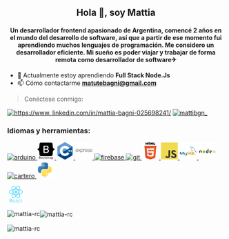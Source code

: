 <h2 align="center">Hola 👋, soy Mattia</h2>
<h4 align="center">Un desarrollador frontend apasionado de Argentina, comencé 2 años en el mundo del desarrollo de software, así que a partir de ese momento fui aprendiendo muchos lenguajes de programación. Me considero un desarrollador eficiente. Mi sueño es poder viajar y trabajar de forma remota como desarrollador de software✈</h4>

 - 🌱 Actualmente estoy aprendiendo **Full Stack Node.Js** 
 - 📫 Cómo contactarme **matutebagni@gmail.com** 

>Conéctese conmigo:

<a href="https://linkedin.com/in/https://www.linkedin.com/in/mattia-bagni-025698241/" target="blank"><img align="center" src="https://raw.githubusercontent.com/rahuldkjain/github-profile-readme-generator/master/src/images/icons/Social/linked-in-alt.svg" alt="https://www. linkedin.com/in/mattia-bagni-025698241/" height="30" width="40" /></a> <a href="https://instagram.com/mattibgn_" target="blank"><img align="center" src="https://raw.githubusercontent.com/rahuldkjain/github-profile-readme-generator/master/src/images/icons/Social/instagram
.svg" alt="mattibgn_" height="30" width="40" /></a>
</p>

<h3 align="left">Idiomas y herramientas:</h3>
<p align="left"> <a href="https://www.arduino.cc/" target="_blank" rel="noreferrer"> <img src="https://cdn.worldvectorlogo.com/logos/arduino-1.svg" alt="arduino" width="40" height="40"/> </a> <a href="https://getbootstrap.com" target="_blank" rel="noreferrer" > <img src="https://raw.githubusercontent.com/devicons/devicon/master/icons/bootstrap/bootstrap-plain-wordmark.svg" alt="bootstrap" width="40" height="40"/> </a> <a href="https://www.w3schools.com/cpp/" target="_blank" rel="noreferrer"> <img src="https://raw.githubusercontent.com/devicons/devicon/master/icons/cplusplus/cplusplus-original.svg" alt="cplusplus" width="40" height="40"/> </a>  <a href="https://expressjs.com" target="_blank" rel="noreferrer"> <img src="https://raw.githubusercontent.com/devicons/devicon/master/icons/express/express-original-wordmark.svg" alt="express" width="40" height="40"/> </a> <a href="https://firebase.google.com/" target="_blank" rel="noreferrer"> <img src="https://www.vectorlogo.zone/logos/firebase/firebase-icon.svg" alt="firebase" width="40" height="40"/> </a> <a href="https://git-scm. com/" target="_blank" rel="noreferrer"> <img src="https://www.vectorlogo.zone/logos/git-scm/git-scm-icon.svg" alt="git" width="40" height="40"/> </a> <a href="https://www.w3.org/html/" target="_blank" rel="noreferrer"> <img src="https://raw.githubusercontent.com/devicons/devicon/master/icons/html5/html5-original-wordmark.svg" alt="html5" width="40" height="40"/> </a> <a href="https://developer.mozilla.org/en-US/docs/Web/JavaScript" target=" _blank" rel="noreferrer"> <img src="https://raw.githubusercontent.com/devicons/devicon/master/icons/javascript/javascript-original.svg" alt="javascript" width="40" height="40"/> </a>   <a href="https://www.mysql.com/" target="_blank" rel="noreferrer"> <img src="https://raw.githubusercontent.com/devicons/devicon/master/icons/mysql/mysql-original-wordmark.svg" alt="mysql" width="40" height="40"/> </a> <a href="https://nodejs.org" target="_blank" rel="noreferrer"> <img src="https://raw.githubusercontent.com/devicons/devicon/master/icons/nodejs/nodejs-original-wordmark.svg" alt="nodejs" width="40" height="40"/> </a> <a href="https://postman.com" target="_blank" rel="noreferrer"> <img src="https://www.vectorlogo.zone/logos/getpostman/getpostman-icon.svg" alt="cartero" width="40" height="40"/> </a> <a href="https://www.python.org" target="_blank" rel="noreferrer"> <img src="https://raw.githubusercontent.com/devicons/devicon/master/icons/python/python-original.svg" alt="python" width="40" height="40"/> </a> </p> </a> <a href="https://reactjs.org/" target="_blank" rel="noreferrer"> <img src="https://raw.githubusercontent.com/devicons/devicon/master/icons/react/react-original-wordmark.svg" alt="react" width="40" height="40"/ > </a> </p>  </p>

<p><img align="left" src="https://github-readme-stats.vercel.app/api/top-langs?username=mattia-rc&show_icons=true&locale=en&layout=compact" alt="mattia-rc" /></p> <p> 

<img align="center" src="https://github-readme-stats.vercel.app/api?username=mattia- rc&show_icons=true&locale=en" alt="mattia-rc" /></p> <p><img align="center" src="https://github-readme-streak-stats.herokuapp.com/?user=mattia-rc&" alt="mattia-rc" />

</p>

